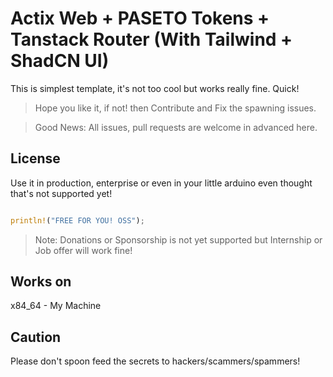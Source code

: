 # Actix Web + PASETO Tokens + Tanstack Router (With Tailwind + ShadCN UI)

This is simplest template, it's not too cool but works really fine.
Quick!

> Hope you like it, if not! then Contribute and Fix the spawning issues.

> Good News:
All issues, pull requests are welcome in advanced here.


## License
Use it in production, enterprise or even in your little arduino even thought that's not supported yet!
```rust

println!("FREE FOR YOU! OSS");
```

> Note:
Donations or Sponsorship is not yet supported but Internship or Job offer will work fine!

## Works on

x84_64 - My Machine

## Caution

Please don't spoon feed the secrets to hackers/scammers/spammers!